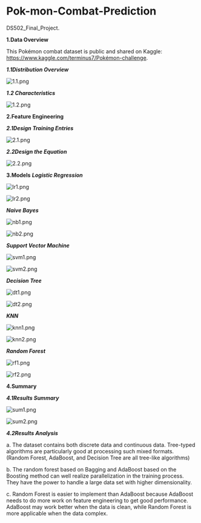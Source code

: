 # Pok-mon-Combat-Prediction
DS502_Final_Project. 



**1.Data Overview**

This Pokémon combat dataset is public and shared on Kaggle: https://www.kaggle.com/terminus7/Pokémon-challenge.

***1.1Distribution Overview***

![1.1.png](image/1.1.png)



***1.2 Characteristics***

![1.2.png](image/1.2.png)





**2.Feature Engineering**

***2.1Design Training Entries***

![2.1.png](image/2.1.png)


***2.2Design the Equation***

![2.2.png](image/2.2.png)





**3.Models**
***Logistic Regression***

![lr1.png](image/lr1.png)

![lr2.png](image/lr2.png)



***Naive Bayes***

![nb1.png](image/nb1.png)

![nb2.png](image/nb2.png)





***Support Vector Machine***

![svm1.png](image/svm1.png)

![svm2.png](image/svm2.png)





***Decision Tree***

![dt1.png](image/dt1.png)

![dt2.png](image/dt2.png)





***KNN***

![knn1.png](image/knn1.png)

![knn2.png](image/knn2.png)






***Random Forest***

![rf1.png](image/rf1.png)

![rf2.png](image/rf2.png)




**4.Summary**

***4.1Results Summary***

![sum1.png](image/sum1.png)

![sum2.png](image/sum2.png)



***4.2Results Analysis***

a. The dataset contains both discrete data and continuous data. Tree-typed algorithms are particularly good at processing such mixed formats. (Random Forest, AdaBoost, and Decision Tree are all tree-like algorithms)

b. The random forest based on Bagging and AdaBoost based on the Boosting method can well realize parallelization in the training process. They have the power to handle a large data set with higher dimensionality.

c. Random Forest is easier to implement than AdaBoost because AdaBoost needs to do more work on feature engineering to get good performance. AdaBoost may work better when the data is clean, while Random Forest is more applicable when the data complex.



